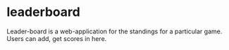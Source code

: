 # leaderboard
Leader-board is a web-application for the standings for a particular game. Users can add, get scores in here.
